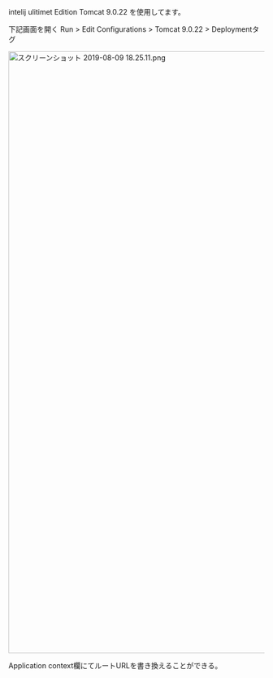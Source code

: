 intelij ulitimet Edition
Tomcat 9.0.22
を使用してます。

下記画面を開く
Run > Edit Configurations > Tomcat 9.0.22 > Deploymentタグ

<img width="1183" alt="スクリーンショット 2019-08-09 18.25.11.png" src="https://qiita-image-store.s3.ap-northeast-1.amazonaws.com/0/230281/742d340e-aa0b-e5ba-3dd7-88f906be78cc.png">

Application context欄にてルートURLを書き換えることができる。

